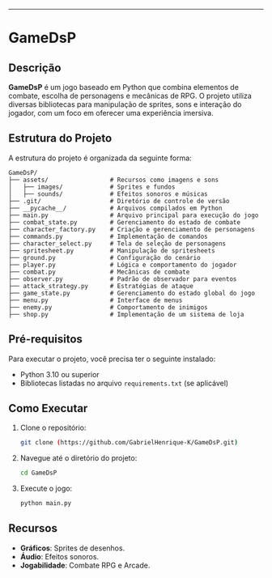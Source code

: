 ---

# GameDsP

## Descrição

**GameDsP** é um jogo baseado em Python que combina elementos de combate, escolha de personagens e mecânicas de RPG. O projeto utiliza diversas bibliotecas para manipulação de sprites, sons e interação do jogador, com um foco em oferecer uma experiência imersiva.

## Estrutura do Projeto

A estrutura do projeto é organizada da seguinte forma:

```
GameDsP/
├── assets/                 # Recursos como imagens e sons
│   ├── images/             # Sprites e fundos
│   ├── sounds/             # Efeitos sonoros e músicas
├── .git/                   # Diretório de controle de versão
├── __pycache__/            # Arquivos compilados em Python
├── main.py                 # Arquivo principal para execução do jogo
├── combat_state.py         # Gerenciamento do estado de combate
├── character_factory.py    # Criação e gerenciamento de personagens
├── commands.py             # Implementação de comandos
├── character_select.py     # Tela de seleção de personagens
├── spritesheet.py          # Manipulação de spritesheets
├── ground.py               # Configuração do cenário
├── player.py               # Lógica e comportamento do jogador
├── combat.py               # Mecânicas de combate
├── observer.py             # Padrão de observador para eventos
├── attack_strategy.py      # Estratégias de ataque
├── game_state.py           # Gerenciamento do estado global do jogo
├── menu.py                 # Interface de menus
├── enemy.py                # Comportamento de inimigos
├── shop.py                 # Implementação de um sistema de loja
```

## Pré-requisitos

Para executar o projeto, você precisa ter o seguinte instalado:

- Python 3.10 ou superior
- Bibliotecas listadas no arquivo `requirements.txt` (se aplicável)

## Como Executar

1. Clone o repositório:
   ```bash
   git clone (https://github.com/GabrielHenrique-K/GameDsP.git)
   ```
2. Navegue até o diretório do projeto:
   ```bash
   cd GameDsP
   ```
3. Execute o jogo:
   ```bash
   python main.py
   ```

## Recursos

- **Gráficos**: Sprites de desenhos.
- **Áudio**: Efeitos sonoros.
- **Jogabilidade**: Combate RPG e Arcade.
